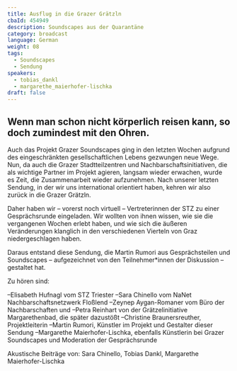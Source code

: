 ```yaml
---
title: Ausflug in die Grazer Grätzln
cbaId: 454949
description: Soundscapes aus der Quarantäne
category: broadcast
language: German
weight: 08
tags:
  - Soundscapes
  - Sendung
speakers:
  - tobias_dankl
  - margarethe_maierhofer-lischka
draft: false
---
```

##  Wenn man schon nicht körperlich reisen kann, so doch zumindest mit den Ohren.

Auch das Projekt Grazer Soundscapes ging in den letzten Wochen aufgrund des eingeschränkten gesellschaftlichen Lebens gezwungen neue Wege. Nun, da auch die Grazer Stadtteilzentren und Nachbarschaftsinitiativen, die als wichtige Partner im Projekt agieren, langsam wieder erwachen, wurde es Zeit, die Zusammenarbeit wieder aufzunehmen. Nach unserer letzten Sendung, in der wir uns international orientiert haben, kehren wir also zurück in die Grazer Grätzln.

Daher haben wir – vorerst noch virtuell – Vertreterinnen der STZ zu einer Gesprächsrunde eingeladen. Wir wollten von ihnen wissen, wie sie die vergangenen Wochen erlebt haben, und wie sich die äußeren Veränderungen klanglich in den verschiedenen Vierteln von Graz niedergeschlagen haben.

Daraus entstand diese Sendung, die Martin Rumori aus Gesprächsteilen und Soundscapes – aufgezeichnet von den Teilnehmer*innen der Diskussion – gestaltet hat.

Zu hören sind:

–Elisabeth Hufnagl vom STZ Triester
–Sara Chinello vom NaNet Nachbarschaftsnetzwerk Floßlend
–Zeynep Aygan-Romaner vom Büro der Nachbarschaften und
–Petra Reinhart von der Grätzelinitiative Margarethenbad, die später dazustößt
–Christine Braunersreuther, Projektleiterin
–Martin Rumori, Künstler im Projekt und Gestalter dieser Sendung
–Margarethe Maierhofer-Lischka, ebenfalls Künstlerin bei Grazer Soundscapes und Moderation der Gesprächsrunde

Akustische Beiträge von: Sara Chinello, Tobias Dankl, Margarethe Maierhofer-Lischka

